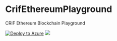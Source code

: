 # CrifEthereumPlayground
CRIF Ethereum Blockchain Playground

[![Deploy to Azure](http://azuredeploy.net/deploybutton.png)](https://portal.azure.com/#create/Microsoft.Template/uri/https%3A%2F%2Fraw.githubusercontent.com%2Fgeeko76%2FCrifEthereumPlayground%2Fmaster%2Fazuredeploy.json)
<a href="http://armviz.io/#/?load=https%3A%2F%2Fraw.githubusercontent.com%2Fgeeko76%2FCrifEthereumPlayground%2Fmaster%2Fazuredeploy.json" target="_blank">
    <img src="http://armviz.io/visualizebutton.png"/>
</a>

